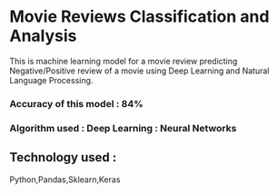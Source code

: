 # Movie Reviews Classification and Analysis
This is machine learning model for a movie review predicting Negative/Positive review of a movie using Deep Learning and Natural Language Processing.
### Accuracy of this model : 84%
### Algorithm used : Deep Learning : Neural Networks
## Technology used : 
Python,Pandas,Sklearn,Keras

